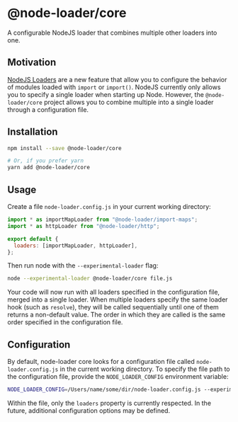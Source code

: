 # @node-loader/core

A configurable NodeJS loader that combines multiple other loaders into one.

## Motivation

[NodeJS Loaders](https://nodejs.org/dist/latest-v14.x/docs/api/esm.html#esm_experimental_loaders) are a new feature that allow you to configure the behavior of modules loaded with `import` or `import()`. NodeJS currently only allows you to specify a single loader when starting up Node. However, the `@node-loader/core` project allows you to combine multiple into a single loader through a configuration file.

## Installation

```sh
npm install --save @node-loader/core

# Or, if you prefer yarn
yarn add @node-loader/core
```

## Usage

Create a file `node-loader.config.js` in your current working directory:

```js
import * as importMapLoader from "@node-loader/import-maps";
import * as httpLoader from "@node-loader/http";

export default {
  loaders: [importMapLoader, httpLoader],
};
```

Then run node with the `--experimental-loader` flag:

```sh
node --experimental-loader @node-loader/core file.js
```

Your code will now run with all loaders specified in the configuration file, merged into a single loader. When multiple loaders specify the same loader hook (such as `resolve`), they will be called sequentially until one of them returns a non-default value. The order in which they are called is the same order specified in the configuration file.

## Configuration

By default, node-loader core looks for a configuration file called `node-loader.config.js` in the current working directory. To specify the file path to the configuration file, provide the `NODE_LOADER_CONFIG` environment variable:

```sh
NODE_LOADER_CONFIG=/Users/name/some/dir/node-loader.config.js --experimental-loader @node-loader/core file.js
```

Within the file, only the `loaders` property is currently respected. In the future, additional configuration options may be defined.
